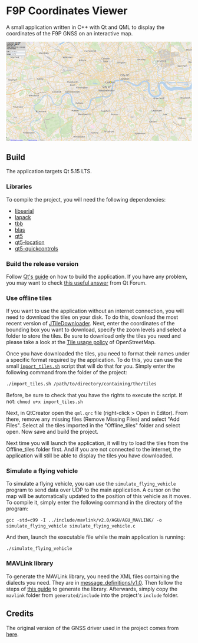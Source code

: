 # F9P Coordinates Viewer
A small application written in C++ with Qt and QML to display the coordinates of the F9P GNSS on an interactive map.

![Presentation image](presentation_image.png)

## Build
The application targets Qt 5.15 LTS.

### Libraries
To compile the project, you will need the following dependencies:
- [libserial](https://github.com/crayzeewulf/libserial/)
- [lapack](https://netlib.org/lapack/)
- [tbb](https://github.com/oneapi-src/oneTBB)
- [blas](https://netlib.org/lapack/)
- [qt5](https://www.qt.io/)
- [qt5-location](https://www.qt.io/)
- [qt5-quickcontrols](https://www.qt.io/)

### Build the release version
Follow [Qt's guide](https://doc.qt.io/qt-5/linux-deployment.html) on how to build the application.
If you have any problem, you may want to check [this useful answer](https://forum.qt.io/topic/98501/static-compile-error-qt5-12-0-bootstrap-private/8) from Qt Forum.

### Use offline tiles
If you want to use the application without an internet connection, you will need to download the tiles on your disk.
To do this, download the most recent version of [JTileDownloader](https://github.com/Zverik/JTileDownloader).
Next, enter the coordinates of the bounding box you want to download, specify the zoom levels and select a folder to store the tiles.
Be sure to download only the tiles you need and please take a look at the [Tile usage policy](https://operations.osmfoundation.org/policies/tiles/) of OpenStreetMap.

Once you have downloaded the tiles, you need to format their names under a specific format required by the application.
To do this, you can use the small [`import_tiles.sh`](import_tiles.sh) script that will do that for you.
Simply enter the following command from the folder of the project:
```bash
./import_tiles.sh /path/to/directory/containing/the/tiles
```
Before, be sure to check that you have the rights to execute the script. If not: `chmod u+x import_tiles.sh`

Next, in QtCreator open the `qml.qrc` file (right-click > Open in Editor). From there, remove any missing files (Remove Missing Files) and select "Add Files".
Select all the tiles imported in the "Offline_tiles" folder and select open.
Now save and build the project.

Next time you will launch the application, it will try to load the tiles from the Offline_tiles folder first.
And if you are not connected to the internet, the application will still be able to display the tiles you have downloaded.

### Simulate a flying vehicle
To simulate a flying vehicle, you can use the `simulate_flying_vehicle` program to send data over UDP to the main application.
A cursor on the map will be automatically updated to the position of this vehicle as it moves.
To compile it, simply enter the following command in the directory of the program:
```
gcc -std=c99 -I ../include/mavlink/v2.0/AGU/AGU_MAVLINK/ -o simulate_flying_vehicle simulate_flying_vehicle.c
```
And then, launch the executable file while the main application is running:
```
./simulate_flying_vehicle
```

### MAVLink library

To generate the MAVLink library, you need the XML files containing the dialects you need. They are in [message_definitions/v1.0](message_definitions/v1.0).
Then follow the steps of [this guide](https://mavlink.io/en/getting_started/generate_libraries.html) to generate the library.
Afterwards, simply copy the `mavlink` folder from `generated/include` into the project's `include` folder.

## Credits
The original version of the GNSS driver used in the project comes from [here](https://github.com/lapo5/HAL-Drotek-F9P).
